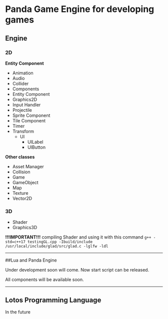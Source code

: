 # Panda Game Engine for developing games

## Engine 

### 2D

**Entity Component**
* Animation
* Audio
* Collider
* Components
* Entity Component
* Graphics2D
* Input Handler
* Projectile
* Sprite Component
* Tile Component
* Timer
* Transform
  * UI
    * UILabel
    * UIButton

**Other classes**
* Asset Manager
* Collision
* Game
* GameObject
* Map
* Texture
* Vector2D

### 3D
* Shader
* Graphics3D

**!!!IMPORTANT!!!** compiling Shader and using it with this command ```g++ -std=c++17 testingGL.cpp -Ibuild/include /usr/local/include/glad/src/glad.c -lglfw -ldl```

---
##Lua and Panda Engine

Under development soon will come. Now start script can be released.

All components will be available soon.

---
## Lotos Programming Language
In the future

